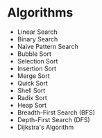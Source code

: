 # Algorithms

- Linear Search
- Binary Search
- Naive Pattern Search
- Bubble Sort
- Selection Sort
- Insertion Sort
- Merge Sort
- Quick Sort
- Shell Sort
- Radix Sort
- Heap Sort
- Breadth-First Search (BFS)
- Depth-First Search (DFS)
- Dijkstra's Algorithm
